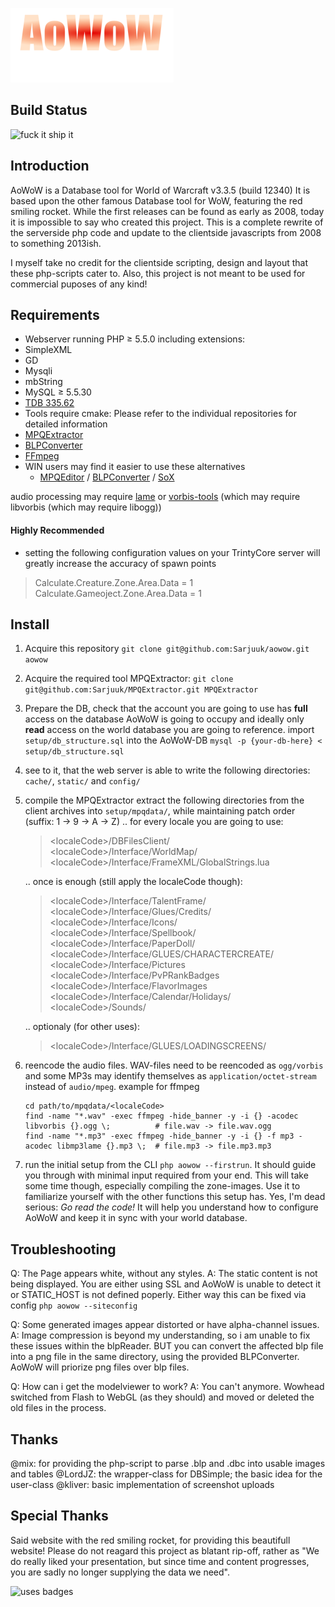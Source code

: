 ![logo](static/images/logos/home.png)


## Build Status
![fuck it ship it](http://forthebadge.com/images/badges/fuck-it-ship-it.svg)


## Introduction

AoWoW is a Database tool for World of Warcraft v3.3.5 (build 12340)
It is based upon the other famous Database tool for WoW, featuring the red smiling rocket.
While the first releases can be found as early as 2008, today it is impossible to say who created this project.
This is a complete rewrite of the serverside php code and update to the clientside javascripts from 2008 to something 2013ish.

I myself take no credit for the clientside scripting, design and layout that these php-scripts cater to.
Also, this project is not meant to be used for commercial puposes of any kind!


## Requirements

+ Webserver running PHP ≥ 5.5.0 including extensions:
 + SimpleXML
 + GD
 + Mysqli
 + mbString
+ MySQL ≥ 5.5.30
+ [TDB 335.62](https://github.com/TrinityCore/TrinityCore/releases/tag/TDB335.62)
+ Tools require cmake: Please refer to the individual repositories for detailed information
 + [MPQExtractor](https://github.com/Sarjuuk/MPQExtractor)
 + [BLPConverter](https://github.com/Sarjuuk/BLPConverter)
 + [FFmpeg](https://ffmpeg.org/download.html)
 + WIN users may find it easier to use these alternatives
   + [MPQEditor](http://www.zezula.net/en/mpq/download.html) / [BLPConverter](https://github.com/PatrickCyr/BLPConverter) / [SoX](https://sourceforge.net/projects/sox/files/sox/)

audio processing may require [lame](https://sourceforge.net/projects/lame/files/lame/3.99/) or [vorbis-tools](https://www.xiph.org/downloads/) (which may require libvorbis (which may require libogg))


#### Highly Recommended
+ setting the following configuration values on your TrintyCore server will greatly increase the accuracy of spawn points
> Calculate.Creature.Zone.Area.Data = 1  
> Calculate.Gameoject.Zone.Area.Data = 1


## Install

1. Acquire this repository `git clone git@github.com:Sarjuuk/aowow.git aowow`
2. Acquire the required tool MPQExtractor: `git clone git@github.com:Sarjuuk/MPQExtractor.git MPQExtractor`
3. Prepare the DB, check that the account you are going to use has **full** access on the database AoWoW is going to occupy and ideally only **read** access on the world database you are going to reference.
  import `setup/db_structure.sql` into the AoWoW-DB `mysql -p {your-db-here} < setup/db_structure.sql`
4. see to it, that the web server is able to write the following directories: `cache/`, `static/` and `config/`
5. compile the MPQExtractor
  extract the following directories from the client archives into `setup/mpqdata/`, while maintaining patch order (suffix: 1 -> 9 -> A -> Z)
   .. for every locale you are going to use:
   > \<localeCode>/DBFilesClient/  
   > \<localeCode>/Interface/WorldMap/  
   > \<localeCode>/Interface/FrameXML/GlobalStrings.lua  
   
   .. once is enough (still apply the localeCode though):
   > \<localeCode>/Interface/TalentFrame/  
   > \<localeCode>/Interface/Glues/Credits/  
   > \<localeCode>/Interface/Icons/  
   > \<localeCode>/Interface/Spellbook/  
   > \<localeCode>/Interface/PaperDoll/  
   > \<localeCode>/Interface/GLUES/CHARACTERCREATE/  
   > \<localeCode>/Interface/Pictures  
   > \<localeCode>/Interface/PvPRankBadges  
   > \<localeCode>/Interface/FlavorImages  
   > \<localeCode>/Interface/Calendar/Holidays/  
   > \<localeCode>/Sounds/  
   
   .. optionaly (for other uses):
   > \<localeCode>/Interface/GLUES/LOADINGSCREENS/  
6. reencode the audio files. WAV-files need to be reencoded as `ogg/vorbis` and some MP3s may identify themselves as `application/octet-stream` instead of `audio/mpeg`.
   example for ffmpeg
   ```
   cd path/to/mpqdata/<localeCode>  
   find -name "*.wav" -exec ffmpeg -hide_banner -y -i {} -acodec libvorbis {}.ogg \;          # file.wav -> file.wav.ogg  
   find -name "*.mp3" -exec ffmpeg -hide_banner -y -i {} -f mp3 -acodec libmp3lame {}.mp3 \;  # file.mp3 -> file.mp3.mp3  
   ```

7. run the initial setup from the CLI `php aowow --firstrun`. It should guide you through with minimal input required from your end.
  This will take some time though, especially compiling the zone-images. Use it to familiarize yourself with the other functions this setup has. Yes, I'm dead serious: *Go read the code!* It will help you understand how to configure AoWoW and keep it in sync with your world database.


## Troubleshooting

Q: The Page appears white, without any styles.
A: The static content is not being displayed. You are either using SSL and AoWoW is unable to detect it or STATIC_HOST is not defined poperly. Either way this can be fixed via config `php aowow --siteconfig`

Q: Some generated images appear distorted or have alpha-channel issues.
A: Image compression is beyond my understanding, so i am unable to fix these issues within the blpReader.
 BUT you can convert the affected blp file into a png file in the same directory, using the provided BLPConverter.
 AoWoW will priorize png files over blp files.

Q: How can i get the modelviewer to work?
A: You can't anymore. Wowhead switched from Flash to WebGL (as they should) and moved or deleted the old files in the process.


## Thanks

@mix: for providing the php-script to parse .blp and .dbc into usable images and tables
@LordJZ: the wrapper-class for DBSimple; the basic idea for the user-class
@kliver: basic implementation of screenshot uploads


## Special Thanks
Said website with the red smiling rocket, for providing this beautifull website!
Please do not reagard this project as blatant rip-off, rather as "We do really liked your presentation, but since time and content progresses, you are sadly no longer supplying the data we need".

![uses badges](http://forthebadge.com/images/badges/uses-badges.svg)
